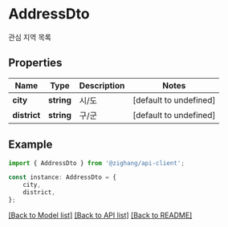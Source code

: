 # AddressDto

관심 지역 목록

## Properties

Name | Type | Description | Notes
------------ | ------------- | ------------- | -------------
**city** | **string** | 시/도 | [default to undefined]
**district** | **string** | 구/군 | [default to undefined]

## Example

```typescript
import { AddressDto } from '@zighang/api-client';

const instance: AddressDto = {
    city,
    district,
};
```

[[Back to Model list]](../README.md#documentation-for-models) [[Back to API list]](../README.md#documentation-for-api-endpoints) [[Back to README]](../README.md)
